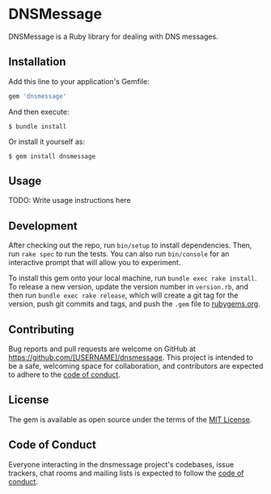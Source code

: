 # DNSMessage

DNSMessage is a Ruby library for dealing with DNS messages.

## Installation

Add this line to your application's Gemfile:

```ruby
gem 'dnsmessage'
```

And then execute:

    $ bundle install

Or install it yourself as:

    $ gem install dnsmessage

## Usage

TODO: Write usage instructions here

## Development

After checking out the repo, run `bin/setup` to install dependencies. Then, run `rake spec` to run the tests. You can also run `bin/console` for an interactive prompt that will allow you to experiment.

To install this gem onto your local machine, run `bundle exec rake install`. To release a new version, update the version number in `version.rb`, and then run `bundle exec rake release`, which will create a git tag for the version, push git commits and tags, and push the `.gem` file to [rubygems.org](https://rubygems.org).

## Contributing

Bug reports and pull requests are welcome on GitHub at https://github.com/[USERNAME]/dnsmessage. This project is intended to be a safe, welcoming space for collaboration, and contributors are expected to adhere to the [code of conduct](https://github.com/cmol/dnsmessage/blob/master/CODE_OF_CONDUCT.md).


## License

The gem is available as open source under the terms of the [MIT License](https://opensource.org/licenses/MIT).

## Code of Conduct

Everyone interacting in the dnsmessage project's codebases, issue trackers, chat rooms and mailing lists is expected to follow the [code of conduct](https://github.com/[USERNAME]/dnsmessage/blob/master/CODE_OF_CONDUCT.md).
